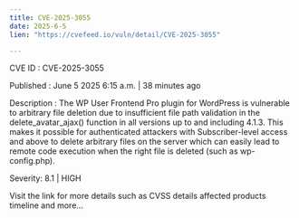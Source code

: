 ```yaml
---
title: CVE-2025-3055
date: 2025-6-5
lien: "https://cvefeed.io/vuln/detail/CVE-2025-3055"

---
```


CVE ID : CVE-2025-3055

Published :  June 5
2025
6:15 a.m. | 38 minutes ago

Description : The WP User Frontend Pro plugin for WordPress is vulnerable to arbitrary file deletion due to insufficient file path validation in the delete_avatar_ajax() function in all versions up to
and including
4.1.3. This makes it possible for authenticated attackers
with Subscriber-level access and above
to delete arbitrary files on the server
which can easily lead to remote code execution when the right file is deleted (such as wp-config.php).

Severity: 8.1 | HIGH

Visit the link for more details
such as CVSS details
affected products
timeline
and more...

